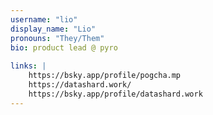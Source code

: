 ```yaml
---
username: "lio"
display_name: "Lio"
pronouns: "They/Them"
bio: product lead @ pyro
  
links: |
    https://bsky.app/profile/pogcha.mp
    https://datashard.work/
    https://bsky.app/profile/datashard.work
---
```

